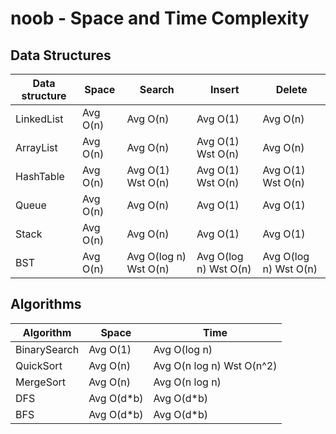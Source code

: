 # noob - Space and Time Complexity

## Data Structures

| Data structure | Space    | Search                | Insert                | Delete                |
| -------------- | -------- | --------------------- | --------------------- | --------------------- |
| LinkedList     | Avg O(n) | Avg O(n)              | Avg O(1)              | Avg O(n)              |
| ArrayList      | Avg O(n) | Avg O(n)              | Avg O(1) Wst O(n)     | Avg O(n)              |
| HashTable      | Avg O(n) | Avg O(1) Wst O(n)     | Avg O(1) Wst O(n)     | Avg O(1) Wst O(n)     |
| Queue          | Avg O(n) | Avg O(n)              | Avg O(1)              | Avg O(1)              |
| Stack          | Avg O(n) | Avg O(n)              | Avg O(1)              | Avg O(1)              |
| BST            | Avg O(n) | Avg O(log n) Wst O(n) | Avg O(log n) Wst O(n) | Avg O(log n) Wst O(n) |

## Algorithms

| Algorithm    | Space       | Time                      |
| ------------ | ----------- | ------------------------- |
| BinarySearch | Avg O(1)    | Avg O(log n)              |
| QuickSort    | Avg O(n)    | Avg O(n log n) Wst O(n^2) |
| MergeSort    | Avg O(n)    | Avg O(n log n)            |
| DFS          | Avg O(d\*b) | Avg O(d\*b)               |
| BFS          | Avg O(d\*b) | Avg O(d\*b)               |
